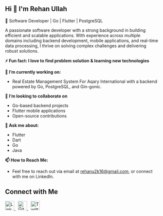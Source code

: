 ## Hi 👋 I'm Rehan Ullah
🚀 Software Developer | Go | Flutter | PostgreSQL


A passionate software developer with a strong background in building efficient and scalable applications. With experience across multiple domains including backend development, mobile applications, and real-time data processing, I thrive on solving complex challenges and delivering robust solutions.

**⚡ Fun fact: I love to find problem solution & learning new technologies**

**🔭 I’m currently working on:**
- Real Estate Management System For Aqary International with a backend powered by Go, PostgreSQL, and Gin-gonic.
  
**👯 I’m looking to collaborate on**
- Go-based backend projects
- Flutter mobile applications
- Open-source contributions

**💬 Ask me about:**
- Flutter
- Dart
- Go
- Java

**📫 How to Reach Me:**
- Feel free to reach out via email at rehanu2k16@gmail.com, or connect with me on LinkedIn.



## Connect with Me

<p>
  <a href="https://www.linkedin.com/in/rehan-ullah-3004">
    <img src="https://upload.wikimedia.org/wikipedia/commons/c/ca/LinkedIn_logo_initials.png" alt="LinkedIn" width="30" height="30"/>
  </a>
  &nbsp;
  <a href="https://github.com/rehan-ullah">
    <img src="https://upload.wikimedia.org/wikipedia/commons/9/91/Octicons-mark-github.svg" alt="GitHub" width="30" height="30"/>
  </a>
  &nbsp;
  <a href="https://twitter.com/rehanullah_">
    <img src="https://upload.wikimedia.org/wikipedia/commons/5/53/X_logo_2023_original.svg" alt="Twitter" width="30" height="30"/>
  </a>
</p>


<!-- ## Languages & Tools: (Expertise) 
Go icon
android icon
firebase icon
flutter icon
java icon
postgresql icon
mysql icon
sqlite icon
php icon
html icon
css icon
javascript icon
git-->
